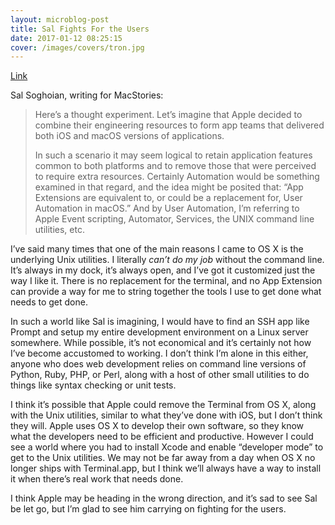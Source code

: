```yaml
---
layout: microblog-post
title: Sal Fights For the Users
date: 2017-01-12 08:25:15
cover: /images/covers/tron.jpg
---
```


[Link][1]

Sal Soghoian, writing for MacStories:

> Here’s a thought experiment. Let’s imagine that Apple decided to combine their engineering resources to form app teams that delivered both iOS and macOS versions of applications. 
> 
> In such a scenario it may seem logical to retain application features common to both platforms and to remove those that were perceived to require extra resources. Certainly Automation would be something examined in that regard, and the idea might be posited that: “App Extensions are equivalent to, or could be a replacement for, User Automation in macOS.” And by User Automation, I’m referring to Apple Event scripting, Automator, Services, the UNIX command line utilities, etc.

I’ve said many times that one of the main reasons I came to OS X is the underlying Unix utilities. I literally *can’t do my job* without the command line. It’s always in my dock, it’s always open, and I’ve got it customized just the way I like it. There is no replacement for the terminal, and no App Extension can provide a way for me to string together the tools I use to get done what needs to get done. 

In such a world like Sal is imagining, I would have to find an SSH app like Prompt and setup my entire development environment on a Linux server somewhere. While possible, it’s not economical and it’s certainly not how I’ve become accustomed to working. I don’t think I’m alone in this either, anyone who does web development relies on command line versions of Python, Ruby, PHP, or Perl, along with a host of other small utilities to do things like syntax checking or unit tests. 

I think it’s possible that Apple could remove the Terminal from OS X, along with the Unix utilities, similar to what they’ve done with iOS, but I don’t think they will. Apple uses OS X to develop their own software, so they know what the developers need to be efficient and productive. However I could see a world where you had to install Xcode and enable “developer mode” to get to the Unix utilities. We may not be far away from a day when OS X no longer ships with Terminal.app, but I think we’ll always have a way to install it when there’s real work that needs done. 

I think Apple may be heading in the wrong direction, and it’s sad to see Sal be let go, but I’m glad to see him carrying on fighting for the users. 

[1]:	https://www.macstories.net/stories/app-extensions-are-not-a-replacement-for-user-automation/
